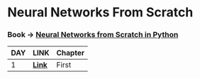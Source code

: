 # Neural Networks From Scratch

### Book ->  [**Neural Networks from Scratch in Python**](https://nnfs.io/)


| DAY | LINK | Chapter | 
| ----- | -----| -----|
| 1 | [**Link**](https://jamboard.google.com/d/1GrSRLgENrSSwJCwbr_2ULRfSpKukff4gQElw6JIxa_0/edit?usp=sharing) | First |





